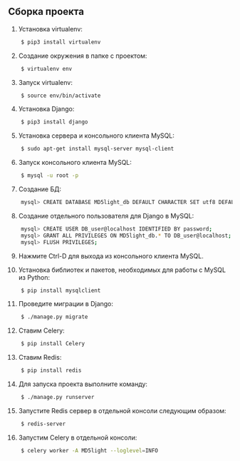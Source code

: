 ## Сборка проекта
1. Установка virtualenv:
```sh
    $ pip3 install virtualenv
```
2. Создание окружения в папке с проектом:
```sh
    $ virtualenv env
```
3. Запуск virtualenv:
```sh
    $ source env/bin/activate
```
4. Установка Django:
```sh
    $ pip3 install django
```    
5. Установка сервера и консольного клиента MySQL:
```sh
    $ sudo apt-get install mysql-server mysql-client
```    
6. Запуск консольного клиента MySQL:
```sh
    $ mysql -u root -p
```
7. Создание БД:
```sh
    mysql> CREATE DATABASE MD5light_db DEFAULT CHARACTER SET utf8 DEFAULT COLLATE utf8_general_ci;
```    
8. Создание отдельного пользователя для Django в MySQL:
```sh
    mysql> CREATE USER DB_user@localhost IDENTIFIED BY password;
    mysql> GRANT ALL PRIVILEGES ON MD5light_db.* TO DB_user@localhost;
    mysql> FLUSH PRIVILEGES;
```
9. Нажмите Ctrl-D для выхода из консольного клиента MySQL.

10. Установка библиотек и пакетов, необходимых для работы с MySQL из Python:
```sh
    $ pip install mysqlclient
```    
11. Проведите миграции в Django:
```sh
    $ ./manage.py migrate
```    
12. Ставим Celery:
```sh
    $ pip install Celery
```    
13. Ставим Redis:
```sh
    $ pip install redis
```    
14. Для запуска проекта выполните команду:
```sh
    $ ./manage.py runserver
```    
15. Запустите Redis сервер в отдельной консоли следующим образом:
```sh
    $ redis-server
```    
16. Запустим Celery в отдельной консоли:
```sh
    $ celery worker -A MD5light --loglevel=INFO
```    